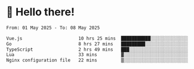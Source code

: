 # 👋 Hello there!

<!--START_SECTION:waka-->

```txt
From: 01 May 2025 - To: 08 May 2025

Vue.js                     10 hrs 25 mins  ███████████░░░░░░░░░░░░░░   44.61 %
Go                         8 hrs 27 mins   █████████░░░░░░░░░░░░░░░░   36.23 %
TypeScript                 2 hrs 49 mins   ███░░░░░░░░░░░░░░░░░░░░░░   12.08 %
Lua                        33 mins         ▓░░░░░░░░░░░░░░░░░░░░░░░░   02.41 %
Nginx configuration file   22 mins         ▒░░░░░░░░░░░░░░░░░░░░░░░░   01.62 %
```

<!--END_SECTION:waka-->
